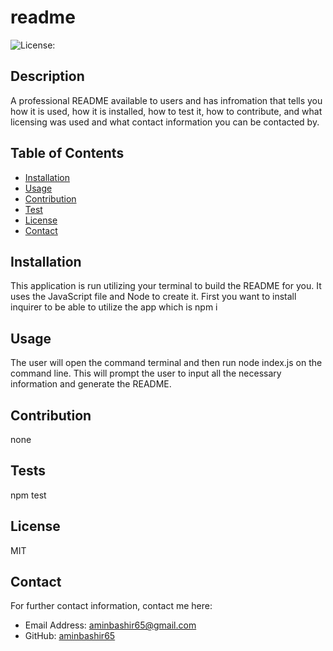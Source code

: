 # readme
![License:](https://img.shields.io/badge/License-MIT-yellow.svg)

  ## Description
  A professional README available to users and has infromation that tells you  how it is used, how it is installed, how to test it, how to contribute, and what licensing was used and what contact information you can be contacted by.
  ## Table of Contents

  - [Installation](#installation)
  - [Usage](#usage)
  - [Contribution](#contribution)
  - [Test](#tests)
  - [License](#license)
  - [Contact](#contact)

  ## Installation
  This application is run utilizing your terminal to build the README for you. It uses the JavaScript file and Node to create it. First you want to install inquirer to be able to utilize the app which is npm i 
  
  ## Usage
  The user will open the command terminal and then run node index.js on the command line. This will prompt the user to input all the necessary information and generate the README.

  ## Contribution
  none

  ## Tests
  npm test

  ## License
  MIT

  ## Contact
  For further contact information, contact me here:
  * Email Address: aminbashir65@gmail.com
  * GitHub: [aminbashir65](https://github.com/aminbashir65)

